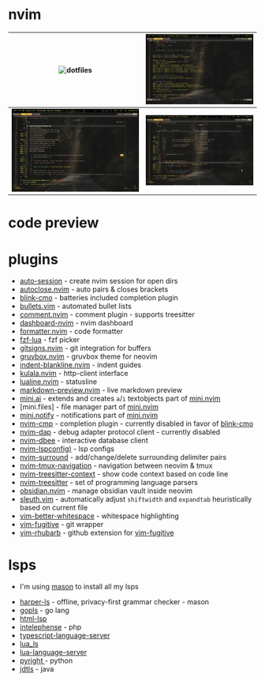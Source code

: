# nvim

| ![dotfiles](/assets/images/dotfiles.png) | ![code](/assets/images/code.png) |
|---|---|
| ![file-search](/assets/images/file-search.png) | ![keymaps](/assets/images/keymaps.png) |


# code preview


# plugins

- [auto-session](https://github.com/rmagatti/auto-session) - create nvim session for open dirs
- [autoclose.nvim](https://github.com/m4xshen/autoclose.nvim) - auto pairs & closes brackets
- [blink-cmo](https://github.com/Saghen/blink.cmp) - batteries included completion plugin
- [bullets.vim](https://github.com/bullets-vim/bullets.vim) - automated bullet lists
- [comment.nvim](https://github.com/numToStr/Comment.nvim) - comment plugin - supports treesitter
- [dashboard-nvim](https://github.com/nvimdev/dashboard-nvim) - nvim dashboard
- [formatter.nvim](https://github.com/mhartington/formatter.nvim) - code formatter
- [fzf-lua](https://github.com/ibhagwan/fzf-lua) - fzf picker
- [gitsigns.nvim](https://github.com/lewis6991/gitsigns.nvim) - git integration for buffers
- [gruvbox.nvim](https://github.com/ellisonleao/gruvbox.nvim) - gruvbox theme for neovim
- [indent-blankline.nvim](https://github.com/lukas-reineke/indent-blankline.nvim) - indent guides
- [kulala.nvim](https://github.com/mistweaverco/kulala.nvim) - http-client interface
- [lualine.nvim](https://github.com/nvim-lualine/lualine.nvim) - statusline
- [markdown-preview.nvim](https://github.com/iamcco/markdown-preview.nvim) - live markdown preview
- [mini.ai](https://github.com/echasnovski/mini.ai) - extends and creates `a`/`i` textobjects part of [mini.nvim](https://github.com/echasnovski/mini.nvim)
- [mini.files] - file manager part of [mini.nvim](https://github.com/echasnovski/mini.nvim)
- [mini.notify](https://github.com/echasnovski/mini.notify) - notifications part of [mini.nvim](https://github.com/echasnovski/mini.nvim)
- [nvim-cmp](https://github.com/hrsh7th/nvim-cmp) - completion plugin - currently disabled in favor of [blink-cmo](https://github.com/Saghen/blink.cmp)
- [nvim-dap](https://github.com/mfussenegger/nvim-dap) - debug adapter protocol client - currently disabled
- [nvim-dbee](https://github.com/kndndrj/nvim-dbee) - interactive database client
- [nvim-lspconfig)](https://github.com/neovim/nvim-lspconfig) - lsp configs
- [nvim-surround](https://github.com/kylechui/nvim-surround) - add/change/delete surrounding delimiter pairs
- [nvim-tmux-navigation](https://github.com/alexghergh/nvim-tmux-navigation) - navigation between neovim & tmux
- [nvim-treesitter-context](https://github.com/nvim-treesitter/nvim-treesitter-context) - show code context based on code line
- [nvim-treesitter](https://github.com/nvim-treesitter/nvim-treesitter) - set of programming language parsers
- [obsidian.nvim](https://github.com/obsidian-nvim/obsidian.nvim) - manage obsidian vault inside neovim
- [sleuth.vim](https://github.com/tpope/vim-sleuth) - automatically adjust `shiftwidth` and `expandtab` heuristically based on current file
- [vim-better-whitespace](https://github.com/ntpeters/vim-better-whitespace) - whitespace highlighting
- [vim-fugitive](https://github.com/tpope/vim-fugitive) - git wrapper
- [vim-rhubarb](https://github.com/tpope/vim-rhubarb) - github extension for [vim-fugitive](https://github.com/tpope/vim-fugitive)

# lsps
* I'm using [mason](https://github.com/mason-org/mason-lspconfig.nvimhttps://github.com/mason-org/mason-lspconfig.nvim) to install all my lsps
- [harper-ls](https://github.com/Automattic/harper) - offline, privacy-first grammar checker - mason
- [gopls](https://github.com/golang/tools/tree/master/gopls) -  go lang
- [html-lsp](https://github.com/microsoft/vscode-html-languageservice)
- [intelephense](https://intelephense.com/) - php
- [typescript-language-server](https://github.com/typescript-language-server/typescript-language-server)
- [lua_ls]()
- [lua-language-server](https://github.com/LuaLS/lua-language-server)
- [pyright ](https://github.com/microsoft/pyright) - python
- [jdtls](https://github.com/eclipse-jdtls/eclipse.jdt.ls) - java
